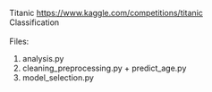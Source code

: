 Titanic https://www.kaggle.com/competitions/titanic<br />
Classification<br />
<br />
Files:<br />
1) analysis.py<br />
2) cleaning_preprocessing.py + predict_age.py<br />
3) model_selection.py<br />
